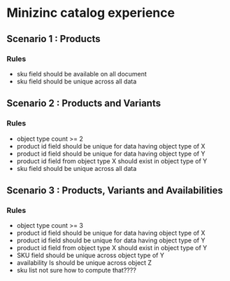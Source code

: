 # Minizinc catalog experience
## Scenario 1 : Products
### Rules
- sku field should be available on all document
- sku field should be unique across all data

## Scenario 2 : Products and Variants
### Rules
- object type count >= 2
- product id field should be unique for data having object type of X
- product id field should be unique for data having object type of Y
- product id field from object type X should exist in object type of Y
- sku field should be unique across all data

## Scenario 3 : Products, Variants and Availabilities
### Rules
- object type count >= 3
- product id field should be unique for data having object type of X
- product id field should be unique for data having object type of Y
- product id field from object type X should exist in object type of Y
- SKU field should be unique across object type of Y
- availability Is should be unique across object Z
- sku list not sure how to compute that????